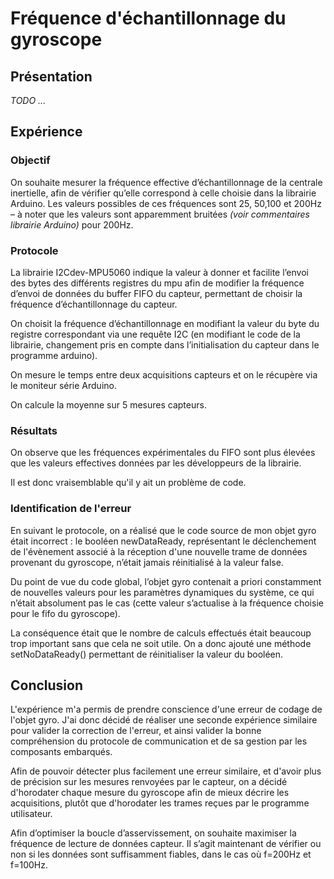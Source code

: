# Fréquence d'échantillonnage du gyroscope

## Présentation

*TODO ...*

## Expérience

### Objectif

On souhaite mesurer la fréquence effective d’échantillonnage de la centrale inertielle, afin de vérifier qu’elle correspond à celle choisie dans la librairie Arduino. Les valeurs possibles de ces fréquences sont 25, 50,100 et 200Hz – à noter que les valeurs sont apparemment bruitées *(voir commentaires librairie Arduino)* pour 200Hz.


### Protocole

La librairie I2Cdev-MPU5060 indique la valeur à donner et facilite l’envoi des bytes des différents registres du mpu afin de modifier la fréquence d’envoi de données du buffer FIFO du capteur, permettant de choisir la fréquence d’échantillonnage du capteur. 

On choisit la fréquence d’échantillonnage en modifiant la valeur du byte du registre correspondant via une requête I2C (en modifiant le code de la librairie, changement pris en compte dans l’initialisation du capteur dans le programme arduino).

On mesure le temps entre deux acquisitions capteurs et on le récupère via le moniteur série Arduino.

On calcule la moyenne sur 5 mesures capteurs.


### Résultats

On observe que les fréquences expérimentales du FIFO sont plus élevées que les valeurs effectives données par les développeurs de la librairie.

Il est donc vraisemblable qu'il y ait un problème de code.


### Identification de l'erreur

En suivant le protocole, on a réalisé que le code source de mon objet gyro était incorrect : le booléen newDataReady, représentant le déclenchement de l'évènement associé à la réception d'une nouvelle trame de données provenant du gyroscope,  n’était jamais réinitialisé à la valeur false. 

Du point de vue du code global, l’objet gyro contenait a priori constamment de nouvelles valeurs pour les paramètres dynamiques du système, ce qui n’était absolument pas le cas (cette valeur s’actualise à la fréquence choisie pour le fifo du gyroscope). 

La conséquence était que le nombre de calculs effectués était beaucoup trop important sans que cela ne soit utile. On a donc ajouté une méthode setNoDataReady() permettant de réinitialiser la valeur du booléen.


## Conclusion

L'expérience m'a permis de prendre conscience d'une erreur de codage de l'objet gyro. J'ai donc décidé de réaliser une seconde expérience similaire pour valider la correction de l'erreur, et ainsi valider la bonne compréhension du protocole de communication et de sa gestion par les composants embarqués.

Afin de pouvoir détecter plus facilement une erreur similaire, et d'avoir plus de précision sur les mesures renvoyées par le capteur, on a décidé d'horodater chaque mesure du gyroscope afin de mieux décrire les acquisitions, plutôt que d'horodater les trames reçues par le programme utilisateur.

Afin d’optimiser la boucle d’asservissement, on souhaite maximiser la fréquence de lecture de données capteur. Il s’agit maintenant de vérifier ou non si les données sont suffisamment fiables, dans le cas où f=200Hz et f=100Hz.